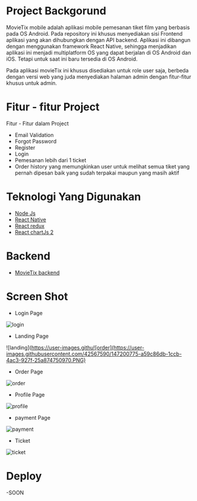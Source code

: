 # Project Backgorund

MovieTix mobile adalah aplikasi mobile pemesanan tiket film yang berbasis pada OS Android. Pada repository ini khusus menyediakan sisi Frontend aplikasi yang akan dihubungkan 
dengan API backend. Aplikasi ini dibangun dengan menggunakan framework React Native, sehingga menjadikan aplikasi ini menjadi multiplatform OS yang dapat berjalan di OS Android dan 
iOS. Tetapi untuk saat ini baru tersedia di OS Android.

Pada aplikasi movieTix ini khusus disediakan untuk role user saja, berbeda dengan versi web yang juda menyediakan halaman admin dengan fitur-fitur khusus untuk admin.


# Fitur - fitur Project

Fitur - Fitur dalam Project

- Email Validation
- Forgot Password
- Register
- Login
- Pemesanan lebih dari 1 ticket
- Order history yang memungkinkan user untuk melihat semua tiket yang pernah dipesan baik yang sudah terpakai maupun yang masih aktif


# Teknologi Yang Digunakan

- [Node Js](https://nodejs.org/en/docs/)
- [React Native](https://reactnative.dev/docs/getting-started)
- [React redux](https://react-redux.js.org/)
- [React chartJs 2](https://www.npmjs.com/package/react-chartjs-2)



# Backend

- [MovieTix backend](https://github.com/LepakBoy/movieTIx)


# Screen Shot

- Login Page

![login](https://user-images.githubusercontent.com/42567590/147201091-b6227440-d327-4185-b318-c849165eba5f.PNG)

- Landing Page

![landing](https://user-images.githu![order](https://user-images.githubusercontent.com/42567590/147200775-a59c86db-1ccb-4ac3-927f-25a874750970.PNG)

- Order Page

![order](https://user-images.githubusercontent.com/42567590/147200770-635fd4c8-d8b4-4b92-8bfa-723994089662.PNG)

- Profile Page

![profile](https://user-images.githubusercontent.com/42567590/147200789-a49c1b7e-09dc-469d-b4e1-054e8ffe0d79.PNG)

- payment Page

![payment](https://user-images.githubusercontent.com/42567590/147200782-4559d87e-c4a5-4f33-be58-58be54640ea9.PNG)

- Ticket

![ticket](https://user-images.githubusercontent.com/42567590/147200792-135a0e3d-65d9-4e2d-82ba-c1b076c1d403.PNG)


# Deploy

-SOON
